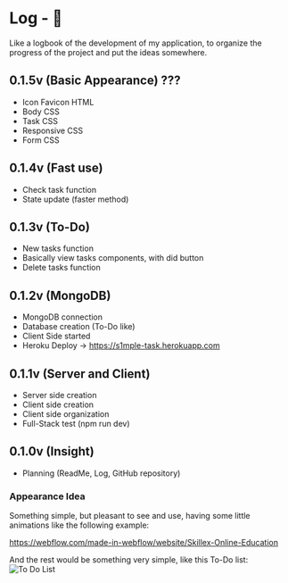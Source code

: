 # Log - 📶

Like a logbook of the development of my application, to organize the progress of the project and put the ideas somewhere.

## 0.1.5v (Basic Appearance) ???
  - Icon Favicon HTML
  - Body CSS
  - Task CSS
  - Responsive CSS
  - Form CSS 

## 0.1.4v (Fast use)
  - Check task function 
  - State update (faster method)

## 0.1.3v (To-Do)
  - New tasks function
  - Basically view tasks components, with did button
  - Delete tasks function

## 0.1.2v (MongoDB)
  - MongoDB connection
  - Database creation (To-Do like)
  - Client Side started
  - Heroku Deploy -> https://s1mple-task.herokuapp.com 

## 0.1.1v (Server and Client)
  - Server side creation
  - Client side creation
  - Client side organization
  - Full-Stack test (npm run dev)

## 0.1.0v (Insight)
  - Planning (ReadMe, Log, GitHub repository)

  ### Appearance Idea
  Something simple, but pleasant to see and use, having some little animations like the following example:
  
  https://webflow.com/made-in-webflow/website/Skillex-Online-Education 
  
  And the rest would be something very simple, like this To-Do list:
  <img align="center" alt="To Do List" src="https://i.pinimg.com/564x/4f/d0/1a/4fd01a3f787a4725953df64453af8571.jpg">
